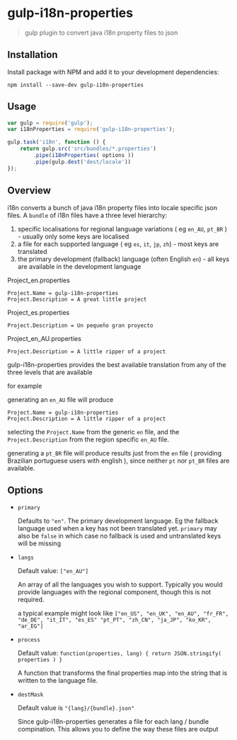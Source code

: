 # gulp-i18n-properties

> gulp plugin to convert java i18n property files to json

## Installation

Install package with NPM and add it to your development dependencies:

`npm install --save-dev gulp-i18n-properties`

## Usage

```js
var gulp = require('gulp');
var i18nProperties = require('gulp-i18n-properties');

gulp.task('i18n', function () {
    return gulp.src('src/bundles/*.properties')
        .pipe(i18nProperties( options ))
        .pipe(gulp.dest('dest/locale'))
});

```

## Overview

i18n converts a bunch of java i18n property files into locale specific json files. A `bundle` of i18n files have a three level hierarchy:

1. specific localisations for regional language variations ( eg `en_AU`, `pt_BR` ) - usually only some keys are localised
2. a file for each supported language ( eg `es`, `it`, `jp`, `zh`) - most keys are translated
3. the primary development (fallback) language (often English `en`) - all keys are available in the development language

Project_en.properties

	Project.Name = gulp-i18n-properties
	Project.Description = A great little project

Project_es.properties

	Project.Description = Un pequeño gran proyecto

Project_en_AU.properties

	Project.Description = A little ripper of a project

gulp-i18n-properties provides the best available translation from any of the three levels that are available

for example

generating an `en_AU` file will produce

	Project.Name = gulp-i18n-properties
	Project.Description = A little ripper of a project

selecting the `Project.Name` from the generic `en` file, and the `Project.Description` from the region specific `en_AU` file.

generating a `pt_BR` file will produce results just from the `en` file ( providing Brazilian portuguese users with english ), since neither `pt` nor `pt_BR` files are available.


## Options

- `primary`

	Defaults to  `"en"`. The primary development language. Eg the fallback language used when a key has not been translated yet. `primary` may also be `false` in which case no fallback is used and untranslated keys will be missing

- `langs`

	Default value: `["en_AU"]`

	An array of all the languages you wish to support. Typically you would provide languages with the regional component, though this is not required.

	a typical example might look like `["en_US", "en_UK", "en_AU", "fr_FR", "de_DE", "it_IT", "es_ES" "pt_PT", "zh_CN", "ja_JP", "ko_KR", "ar_EG"]`

- `process`

	Default value: `function(properties, lang) { return JSON.stringify( properties ) }`

	A function that transforms the final properties map into the string that is written to the language file. 

- `destMask`

	Default value is `"{lang}/{bundle}.json"`

	Since gulp-i18n-properties generates a file for each lang / bundle compination. This allows you to define the way these files are output



